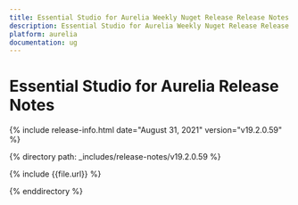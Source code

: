 ```yaml
---
title: Essential Studio for Aurelia Weekly Nuget Release Release Notes  
description: Essential Studio for Aurelia Weekly Nuget Release Release Notes  
platform: aurelia
documentation: ug
---
```


# Essential Studio for Aurelia  Release Notes  

{% include release-info.html date="August 31, 2021"  version="v19.2.0.59" %}


{% directory path: _includes/release-notes/v19.2.0.59 %}

{% include {{file.url}} %}

{% enddirectory %}